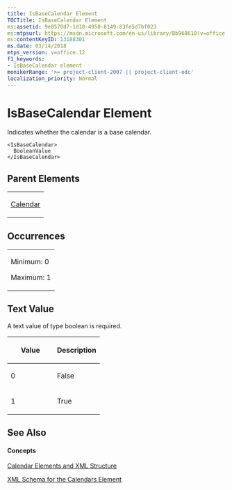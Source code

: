 ```yaml
---
title: IsBaseCalendar Element
TOCTitle: IsBaseCalendar Element
ms:assetid: 9e0570d7-1d10-4950-8149-83fe5d7bf023
ms:mtpsurl: https://msdn.microsoft.com/en-us/library/Bb968610(v=office.12)
ms:contentKeyID: 13188301
ms.date: 03/14/2018
mtps_version: v=office.12
f1_keywords:
- IsBaseCalendar element
monikerRange: '>= project-client-2007 || project-client-odc'
localization_priority: Normal
---
```


# IsBaseCalendar Element




Indicates whether the calendar is a base calendar.

    <IsBaseCalendar>
      BooleanValue
    </IsBaseCalendar>

## Parent Elements

<table>
<colgroup>
<col style="width: 100%" />
</colgroup>
<tbody>
<tr class="odd">
<td><p><a href="calendar-element.md">Calendar</a></p></td>
</tr>
</tbody>
</table>

## Occurrences

<table>
<colgroup>
<col style="width: 100%" />
</colgroup>
<tbody>
<tr class="odd">
<td><p>Minimum: 0</p>
<p>Maximum: 1</p></td>
</tr>
</tbody>
</table>

## Text Value

A text value of type boolean is required.

<table>
<colgroup>
<col style="width: 50%" />
<col style="width: 50%" />
</colgroup>
<thead>
<tr class="header">
<th><p>Value</p></th>
<th><p>Description</p></th>
</tr>
</thead>
<tbody>
<tr class="odd">
<td><p>0</p></td>
<td><p>False</p></td>
</tr>
<tr class="even">
<td><p>1</p></td>
<td><p>True</p></td>
</tr>
</tbody>
</table>

## See Also

#### Concepts

[Calendar Elements and XML Structure](calendar-elements-and-xml-structure.md)

[XML Schema for the Calendars Element](xml-schema-for-the-calendars-element.md)

